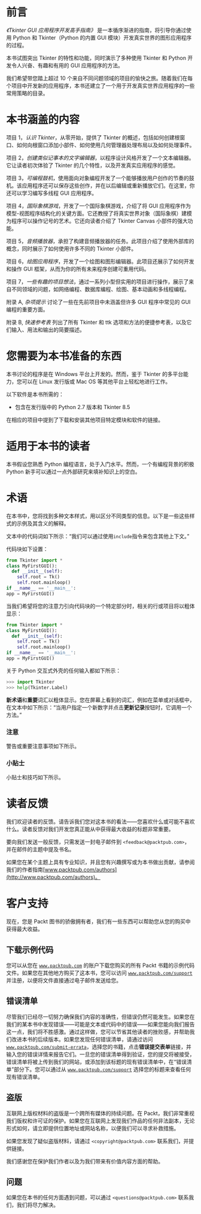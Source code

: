 # 前言

*《Tkinter GUI 应用程序开发高手指南》* 是一本循序渐进的指南，将引导你通过使用 Python 和 Tkinter（Python 的内置 GUI 模块）开发真实世界的图形应用程序的过程。

本书试图突出 Tkinter 的特性和功能，同时演示了多种使用 Tkinter 和 Python 开发令人兴奋、有趣和有用的 GUI 应用程序的方法。

我们希望带您踏上超过 10 个来自不同问题领域的项目的愉快之旅。随着我们在每个项目中开发新的应用程序，本书还建立了一个用于开发真实世界应用程序的一些常用策略的目录。

# 本书涵盖的内容

项目 1，*认识 Tkinter*，从零开始，提供了 Tkinter 的概述，包括如何创建根窗口、如何向根窗口添加小部件、如何使用几何管理器处理布局以及如何处理事件。

项目 2，*创建类似记事本的文字编辑器*，以程序设计风格开发了一个文本编辑器。它让读者初次体验了 Tkinter 的几个特性，以及开发真实应用程序的感觉。

项目 3，*可编程鼓机*，使用面向对象编程开发了一个能够播放用户创作的节奏的鼓机。该应用程序还可以保存这些创作，并在以后编辑或重新播放它们。在这里，你还可以学习编写多线程 GUI 应用程序。

项目 4，*国际象棋游戏*，开发了一个国际象棋游戏，介绍了将 GUI 应用程序作为模型-视图程序结构化的关键方面。它还教授了将真实世界对象（国际象棋）建模为程序可以操作记号的艺术。它还向读者介绍了 Tkinter Canvas 小部件的强大功能。

项目 5，*音频播放器*，承担了构建音频播放器的任务。此项目介绍了使用外部库的概念，同时展示了如何使用许多不同的 Tkinter 小部件。

项目 6，*绘图应用程序*，开发了一个绘图和图形编辑器。此项目还展示了如何开发和操作 GUI 框架，从而为你的所有未来程序创建可重用代码。

项目 7，*一些有趣的项目想法*，通过一系列小型但实用的项目进行操作，展示了来自不同领域的问题，如网络编程、数据库编程、绘图、基本动画和多线程编程。

附录 A, *杂项提示* 讨论了一些在先前项目中未涵盖但许多 GUI 程序中常见的 GUI 编程的重要方面。

附录 B, *快速参考表* 列出了所有 Tkinter 和 ttk 选项和方法的便捷参考表，以及它们输入、用法和输出的简要描述。

# 您需要为本书准备的东西

本书讨论的程序是在 Windows 平台上开发的。然而，鉴于 Tkinter 的多平台能力，您可以在 Linux 发行版或 Mac OS 等其他平台上轻松地进行工作。

以下软件是本书所需的：

+   包含在发行版中的 Python 2.7 版本和 Tkinter 8.5

在相应的项目中提到了下载和安装其他项目特定模块和软件的链接。

# 适用于本书的读者

本书假设您熟悉 Python 编程语言，处于入门水平。然而，一个有编程背景的积极 Python 新手可以通过一点外部研究来填补知识上的空白。

# 术语

在本书中，您将找到多种文本样式，用以区分不同类型的信息。以下是一些这些样式的示例及其含义的解释。

文本中的代码词如下所示：“我们可以通过使用`include`指令来包含其他上下文。”

代码块如下设置：

```py
from Tkinter import *
class MyFirstGUI():
  def __init__(self):
    self.root = Tk()
    self.root.mainloop()
if __name__ == '__main__':
app = MyFirstGUI()
```

当我们希望将您的注意力引向代码块的一个特定部分时，相关的行或项目将以粗体显示：

```py
from Tkinter import *
class MyFirstGUI():
  def __init__(self):
    self.root = Tk()
    self.root.mainloop()
if __name__ == '__main__':
app = MyFirstGUI()
```

关于 Python 交互式外壳的任何输入都如下所示：

```py
>>> import Tkinter 
>>> help(Tkinter.Label)
```

**新术语**和**重要**词汇以粗体显示。您在屏幕上看到的词汇，例如在菜单或对话框中，在文本中如下所示：“当用户指定一个新数字并点击**更新记录**按钮时，它调用一个方法。”

### 注意

警告或重要注意事项如下所示。

### 小贴士

小贴士和技巧如下所示。

# 读者反馈

我们欢迎读者的反馈。请告诉我们您对这本书的看法——您喜欢什么或可能不喜欢什么。读者反馈对我们开发您真正能从中获得最大收益的标题非常重要。

要向我们发送一般反馈，只需发送一封电子邮件到 `<feedback@packtpub.com>`，并在邮件的主题中提及书名。

如果您在某个主题上具有专业知识，并且您有兴趣撰写或为本书做出贡献，请参阅我们的作者指南[www.packtpub.com/authors](http://www.packtpub.com/authors)。

# 客户支持

现在，您是 Packt 图书的骄傲拥有者，我们有一些东西可以帮助您从您的购买中获得最大收益。

## 下载示例代码

您可以从您在 [`www.packtpub.com`](http://www.packtpub.com) 的账户下载您购买的所有 Packt 书籍的示例代码文件。如果您在其他地方购买了这本书，您可以访问 [`www.packtpub.com/support`](http://www.packtpub.com/support) 并注册，以便将文件直接通过电子邮件发送给您。

## 错误清单

尽管我们已经尽一切努力确保我们内容的准确性，但错误仍然可能发生。如果您在我们的某本书中发现错误——可能是文本或代码中的错误——如果您能向我们报告这一点，我们将不胜感激。通过这样做，您可以节省其他读者的挫败感，并帮助我们改进本书的后续版本。如果您发现任何错误清单，请通过访问 [`www.packtpub.com/submit-errata`](http://www.packtpub.com/submit-errata)，选择您的书籍，点击**错误提交表单**链接，并输入您的错误详情来报告它们。一旦您的错误清单得到验证，您的提交将被接受，错误清单将被上传到我们的网站，或添加到该标题的现有错误清单中，在“错误清单”部分下。您可以通过从 [`www.packtpub.com/support`](http://www.packtpub.com/support) 选择您的标题来查看任何现有错误清单。

## 盗版

互联网上版权材料的盗版是一个跨所有媒体的持续问题。在 Packt，我们非常重视我们版权和许可证的保护。如果您在互联网上发现我们作品的任何非法副本，无论形式如何，请立即提供位置地址或网站名称，以便我们可以寻求补救措施。

如果您发现了疑似盗版材料，请通过 `<copyright@packtpub.com>` 联系我们，并提供链接。

我们感谢您在保护我们作者以及为我们带来有价值内容方面的帮助。

## 问题

如果您在本书的任何方面遇到问题，可以通过 `<questions@packtpub.com>` 联系我们，我们将尽力解决。
